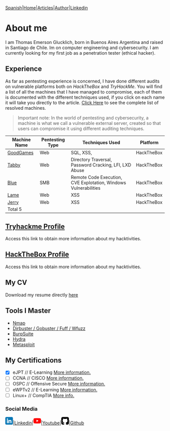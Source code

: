 [Spanish](https://emersontech.github.io)|[Home](https://emersontech.github.io/en/index.html)|[Articles](#)|[Author](https://emersontech.github.io/en/nav/about.html)|[Linkedin](https://www.linkedin.com/in/emersontech/)

# About me
I am Thomas Emerson Glucklich, born in Buenos Aires Argentina and raised in Santiago de Chile. Im on computer engineering and cybersecurity.
I am currently looking for my first job as a penetration tester (ethical hacker).

## Experience
As far as pentesting experience is concerned, I have done different audits on vulnerable platforms both on *HackTheBox* and *TryHackMe*. You will find a list of all the machines that I have managed to compromise, each of them is documented with the different techniques used, if you click on each name it will take you directly to the article. [Click Here](https://emersontech.github.io/en/posts/table-of-completed-machines.html) to see the complete list of resolved machines.

> Important note: In the world of pentesting and cybersecurity, a machine is what we call a vulnerable external server, created so that users can compromise it using different auditing techniques.

| Machine Name                                                        | Pentesting Type | Techniques Used | Platform    | 
| -------------                                                               | -------------      | -------------       | ------------- |
| [GoodGames](https://emersontech.github.io/en/posts/maquina-goodgames-htb.html) | Web                | SQL, XSS,           | HackTheBox    |  
| [Tabby](https://emersontech.github.io/en/posts/maquina-tabby-htb.html)         | Web                | Directory Traversal, Password Cracking, LFI, LXD Abuse                 | HackTheBox    |
| [Blue](#)                                                                   | SMB                | Remote Code Execution, CVE Explotation, Windows Vulnerabilities                 | HackTheBox    |
| [Lame](#)                                                                   | Web                | XSS                 | HackTheBox    |
| [Jerry](#)                                                                  | Web                | XSS                 | HackTheBox   |
| Total 5                                                                    |                    |                     |               |

## [Tryhackme Profile](https://tryhackme.com/p/bountyhacker)
Access this link to obtain more information about my hacktivities.

## [HackTheBox Profile](https://app.hackthebox.com/profile/924118)
Access this link to obtain more information about my hacktivities.

## My CV
Download my resume directly [here](#)

## Tools I Master
- [Nmap](https://emersontech.github.io/en/posts/find-network-vulnerabilities-tutorial-nmap.html)
- [Dirbuster / Gobuster / Fuff / Wfuzz](https://emersontech.github.io/es/posts/web-content-enumeration-techniques.html)
- [BurpSuite](#)
- [Hydra](#)
- [Metasploit](#)

## My Certifications
- [X] eJPT // E-Learning [More information.](#)
- [ ] CCNA // CISCO [More information.](#)
- [ ] OSPC // Offensive Secure [More information.](#)
- [ ] eWPTv2 // E-Learning [More information.](#)
- [ ] Linux+ // CompTIA [More info.](#)

### Social Media

![img](/img/linkedin.png)|[Linkedin](https://www.linkedin.com/in/emersontech/)|![img](/img/youtube.png)|[Youtube](https://www.youtube.com/channel/UChNTj2xNpEQiliMv-IJbWvQ)|![img](/img/github.png)|[Github](https://github.com/emersontech)
